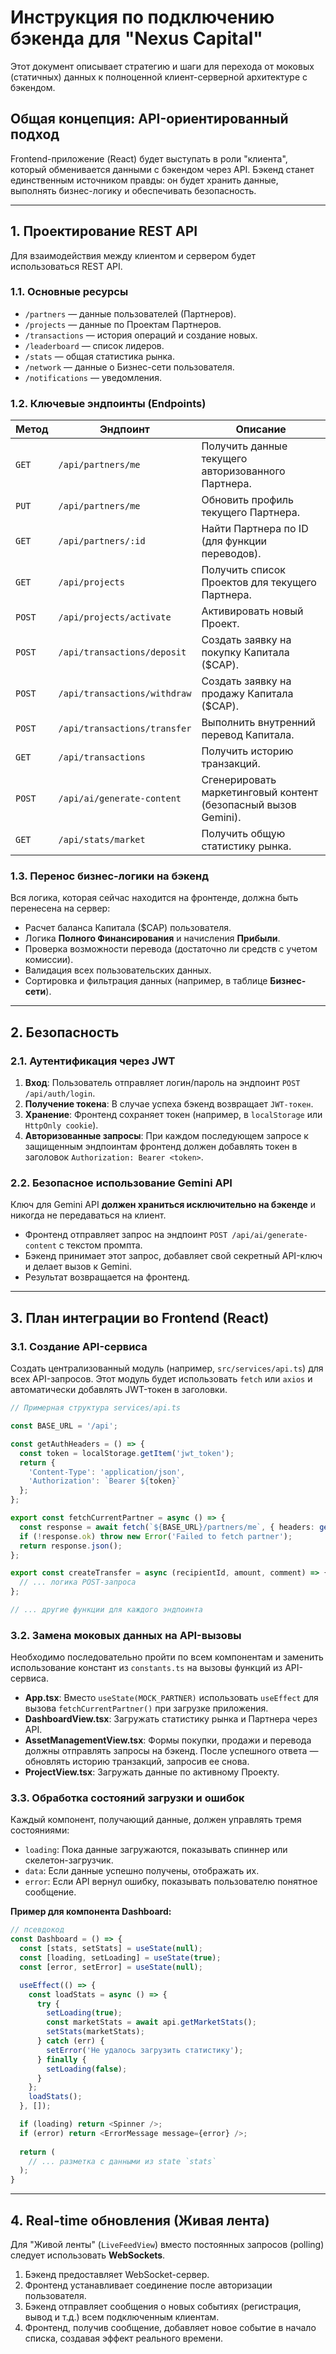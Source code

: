 
# Инструкция по подключению бэкенда для "Nexus Capital"

Этот документ описывает стратегию и шаги для перехода от моковых (статичных) данных к полноценной клиент-серверной архитектуре с бэкендом.

## Общая концепция: API-ориентированный подход

Frontend-приложение (React) будет выступать в роли "клиента", который обменивается данными с бэкендом через API. Бэкенд станет единственным источником правды: он будет хранить данные, выполнять бизнес-логику и обеспечивать безопасность.

---

## 1. Проектирование REST API

Для взаимодействия между клиентом и сервером будет использоваться REST API.

### 1.1. Основные ресурсы

- `/partners` — данные пользователей (Партнеров).
- `/projects` — данные по Проектам Партнеров.
- `/transactions` — история операций и создание новых.
- `/leaderboard` — список лидеров.
- `/stats` — общая статистика рынка.
- `/network` — данные о Бизнес-сети пользователя.
- `/notifications` — уведомления.

### 1.2. Ключевые эндпоинты (Endpoints)

| Метод | Эндпоинт                        | Описание                                               |
|-------|---------------------------------|--------------------------------------------------------|
| `GET`   | `/api/partners/me`              | Получить данные текущего авторизованного Партнера.     |
| `PUT`   | `/api/partners/me`              | Обновить профиль текущего Партнера.                    |
| `GET`   | `/api/partners/:id`             | Найти Партнера по ID (для функции переводов).          |
| `GET`   | `/api/projects`                 | Получить список Проектов для текущего Партнера.         |
| `POST`  | `/api/projects/activate`        | Активировать новый Проект.                             |
| `POST`  | `/api/transactions/deposit`     | Создать заявку на покупку Капитала ($CAP).             |
| `POST`  | `/api/transactions/withdraw`    | Создать заявку на продажу Капитала ($CAP).             |
| `POST`  | `/api/transactions/transfer`    | Выполнить внутренний перевод Капитала.                 |
| `GET`   | `/api/transactions`             | Получить историю транзакций.                           |
| `POST`  | `/api/ai/generate-content`      | Сгенерировать маркетинговый контент (безопасный вызов Gemini). |
| `GET`   | `/api/stats/market`             | Получить общую статистику рынка.                       |

### 1.3. Перенос бизнес-логики на бэкенд

Вся логика, которая сейчас находится на фронтенде, должна быть перенесена на сервер:
- Расчет баланса Капитала ($CAP) пользователя.
- Логика **Полного Финансирования** и начисления **Прибыли**.
- Проверка возможности перевода (достаточно ли средств с учетом комиссии).
- Валидация всех пользовательских данных.
- Сортировка и фильтрация данных (например, в таблице **Бизнес-сети**).

---

## 2. Безопасность

### 2.1. Аутентификация через JWT

1.  **Вход**: Пользователь отправляет логин/пароль на эндпоинт `POST /api/auth/login`.
2.  **Получение токена**: В случае успеха бэкенд возвращает `JWT-токен`.
3.  **Хранение**: Фронтенд сохраняет токен (например, в `localStorage` или `HttpOnly cookie`).
4.  **Авторизованные запросы**: При каждом последующем запросе к защищенным эндпоинтам фронтенд должен добавлять токен в заголовок `Authorization: Bearer <token>`.

### 2.2. Безопасное использование Gemini API

Ключ для Gemini API **должен храниться исключительно на бэкенде** и никогда не передаваться на клиент.
- Фронтенд отправляет запрос на эндпоинт `POST /api/ai/generate-content` с текстом промпта.
- Бэкенд принимает этот запрос, добавляет свой секретный API-ключ и делает вызов к Gemini.
- Результат возвращается на фронтенд.

---

## 3. План интеграции во Frontend (React)

### 3.1. Создание API-сервиса

Создать централизованный модуль (например, `src/services/api.ts`) для всех API-запросов. Этот модуль будет использовать `fetch` или `axios` и автоматически добавлять JWT-токен в заголовки.

```typescript
// Примерная структура services/api.ts

const BASE_URL = '/api';

const getAuthHeaders = () => {
  const token = localStorage.getItem('jwt_token');
  return {
    'Content-Type': 'application/json',
    'Authorization': `Bearer ${token}`
  };
};

export const fetchCurrentPartner = async () => {
  const response = await fetch(`${BASE_URL}/partners/me`, { headers: getAuthHeaders() });
  if (!response.ok) throw new Error('Failed to fetch partner');
  return response.json();
};

export const createTransfer = async (recipientId, amount, comment) => {
  // ... логика POST-запроса
};

// ... другие функции для каждого эндпоинта
```

### 3.2. Замена моковых данных на API-вызовы

Необходимо последовательно пройти по всем компонентам и заменить использование констант из `constants.ts` на вызовы функций из API-сервиса.

- **App.tsx**: Вместо `useState(MOCK_PARTNER)` использовать `useEffect` для вызова `fetchCurrentPartner()` при загрузке приложения.
- **DashboardView.tsx**: Загружать статистику рынка и Партнера через API.
- **AssetManagementView.tsx**: Формы покупки, продажи и перевода должны отправлять запросы на бэкенд. После успешного ответа — обновлять историю транзакций, запросив ее снова.
- **ProjectView.tsx**: Загружать данные по активному Проекту.

### 3.3. Обработка состояний загрузки и ошибок

Каждый компонент, получающий данные, должен управлять тремя состояниями:
- `loading`: Пока данные загружаются, показывать спиннер или скелетон-загрузчик.
- `data`: Если данные успешно получены, отображать их.
- `error`: Если API вернул ошибку, показывать пользователю понятное сообщение.

**Пример для компонента Dashboard:**
```typescript
// псевдокод
const Dashboard = () => {
  const [stats, setStats] = useState(null);
  const [loading, setLoading] = useState(true);
  const [error, setError] = useState(null);

  useEffect(() => {
    const loadStats = async () => {
      try {
        setLoading(true);
        const marketStats = await api.getMarketStats();
        setStats(marketStats);
      } catch (err) {
        setError('Не удалось загрузить статистику');
      } finally {
        setLoading(false);
      }
    };
    loadStats();
  }, []);

  if (loading) return <Spinner />;
  if (error) return <ErrorMessage message={error} />;
  
  return (
    // ... разметка с данными из state `stats`
  );
}
```

---

## 4. Real-time обновления (Живая лента)

Для "Живой ленты" (`LiveFeedView`) вместо постоянных запросов (polling) следует использовать **WebSockets**.
1.  Бэкенд предоставляет WebSocket-сервер.
2.  Фронтенд устанавливает соединение после авторизации пользователя.
3.  Бэкенд отправляет сообщения о новых событиях (регистрация, вывод и т.д.) всем подключенным клиентам.
4.  Фронтенд, получив сообщение, добавляет новое событие в начало списка, создавая эффект реального времени.
